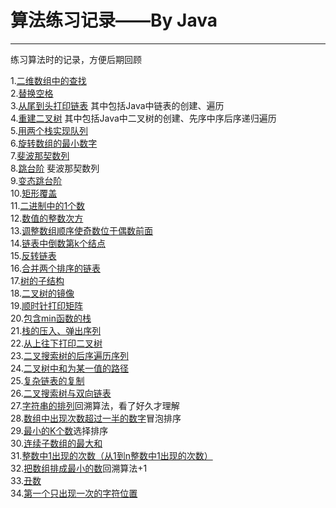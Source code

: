 ﻿# 算法练习记录——By Java
------
练习算法时的记录，方便后期回顾


1.[二维数组中的查找](https://github.com/yangjingya/JavaExercise/blob/master/SearchInTwo-Dimensinoal/src/com/test.java)</br>
2.[替换空格](https://github.com/yangjingya/JavaExercise/blob/master/ReplaceSpace/src/com/Replace.java)</br>
3.[从尾到头打印链表](https://github.com/yangjingya/JavaExercise/blob/master/ReservePrintList/src/com/PrintList.java) 其中包括Java中链表的创建、遍历</br>
4.[重建二叉树](https://github.com/yangjingya/JavaExercise/blob/master/RebuildBinaryTree/src/com/Rebuild.java) 其中包括Java中二叉树的创建、先序中序后序递归遍历</br>
5.[用两个栈实现队列](https://github.com/yangjingya/JavaExercise/blob/master/StackToList/src/com/Change.java)</br>
6.[旋转数组的最小数字](https://github.com/yangjingya/JavaExercise/blob/master/MiniumInRotate/src/com/Rotate.java)</br>
7.[斐波那契数列](https://github.com/yangjingya/JavaExercise/blob/master/FibonacciList/src/com/FibonacciList.java)</br>
8.[跳台阶](https://github.com/yangjingya/JavaExercise/blob/master/Jump/src/com/Jump.java) 斐波那契数列</br>
9.[变态跳台阶](https://github.com/yangjingya/JavaExercise/blob/master/SuperJump/src/com/SuperJump.java)</br>
10.[矩形覆盖](https://github.com/yangjingya/JavaExercise/blob/master/CoverReact/src/com/Cover.java)</br>
11.[二进制中的1个数](https://github.com/yangjingya/JavaExercise/blob/master/OneInBinaryList/src/com/One.java)</br>
12.[数值的整数次方](https://github.com/yangjingya/JavaExercise/blob/master/SecondPower/src/com/Power.java)</br>
13.[调整数组顺序使奇数位于偶数前面](https://github.com/yangjingya/JavaExercise/blob/master/ChangeArrayList/src/com/Change.java)</br>
14.[链表中倒数第k个结点](https://github.com/yangjingya/JavaExercise/blob/master/PrintKNode/src/com/PrintList.java)</br>
15.[反转链表](https://github.com/yangjingya/JavaExercise/blob/master/ReaserveList/src/com/Reserve.java)</br>
16.[合并两个排序的链表](https://github.com/yangjingya/JavaExercise/blob/master/MergeTwoList/src/com/Merge.java)</br>
17.[树的子结构](https://github.com/yangjingya/JavaExercise/blob/master/SonOfOthers/src/com/Son.java)</br>
18.[二叉树的镜像](https://github.com/yangjingya/JavaExercise/blob/master/MirrorOfBinary/src/com/MirrorOfBinary.java)<br/> 19.[顺时针打印矩阵](https://github.com/yangjingya/JavaExercise/blob/master/PrintMatrix/src/com/Matrix.java)<br/> 20.[包含min函数的栈](https://github.com/yangjingya/JavaExercise/blob/master/DefineStack/src/com/Define.java)<br/> 21.[栈的压入、弹出序列](https://github.com/yangjingya/JavaExercise/blob/master/StackPushOrPop/src/com/StackPush.java)<br/> 22.[从上往下打印二叉树](https://github.com/yangjingya/JavaExercise/blob/master/PrintTreeFromTopToBottom/src/com/Tree.java)<br/> 23.[二叉搜索树的后序遍历序列](https://github.com/yangjingya/JavaExercise/blob/master/LastPrintBinary/src/com/Tree.java)<br/> 24.[二叉树中和为某一值的路径](https://github.com/yangjingya/JavaExercise/blob/master/RootInBinary/src/com/Tree.java)<br/>       25.[复杂链表的复制](https://github.com/yangjingya/JavaExercise/blob/master/CopyList/src/com/Copy.java)<br/> 26.[二叉搜索树与双向链表](https://github.com/yangjingya/JavaExercise/blob/master/SearchBinaryToList/src/com/BinaryTree.java)<br/>    27.[字符串的排列](https://github.com/yangjingya/JavaExercise/blob/master/SortString/src/com/Sort.java)回溯算法，看了好久才理解<br/>             28.[数组中出现次数超过一半的数字](https://github.com/yangjingya/JavaExercise/blob/master/numShowMoreThanHalf/src/numShowMoreThanHalf/Num.java)冒泡排序<br/>                           29.[最小的K个数](https://github.com/yangjingya/JavaExercise/blob/master/PrintMiniumNum/src/com/Print.java)选择排序<br/> 30.[连续子数组的最大和](https://github.com/yangjingya/JavaExercise/blob/master/MaximunSum/src/com/Max.java)<br/> 31.[整数中1出现的次数（从1到n整数中1出现的次数）](https://github.com/yangjingya/JavaExercise/blob/master/OneInList/src/com/One.java)<br/> 32.[把数组排成最小的数](https://github.com/yangjingya/JavaExercise/blob/master/ListToMixium/src/com/ListTo.java)回溯算法+1<br/> 33.[丑数](https://github.com/yangjingya/JavaExercise/blob/master/UglyNumber/src/com/Ugly.java)<br/> 34.[第一个只出现一次的字符位置](https://github.com/yangjingya/JavaExercise/blob/master/FirstOnlyOne/src/com/First.java)<br/>